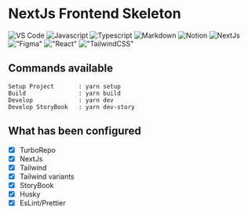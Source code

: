 # NextJs Frontend Skeleton

![VS Code](https://img.shields.io/badge/VSCode-0078D4?style=for-the-badge&logo=visual%20studio%20code&logoColor=white) ![Javascript](https://img.shields.io/badge/JavaScript-323330?style=for-the-badge&logo=javascript&logoColor=F7DF1E) ![Typescript](https://img.shields.io/badge/TypeScript-007ACC?style=for-the-badge&logo=typescript&logoColor=white) ![Markdown](https://img.shields.io/badge/Markdown-000000?style=for-the-badge&logo=markdown&logoColor=white) ![Notion](https://img.shields.io/badge/Notion-000000?style=for-the-badge&logo=notion&logoColor=white) ![NextJs](https://img.shields.io/badge/next.js-000000?style=for-the-badge&logo=nextdotjs&logoColor=white) !["Figma"](https://img.shields.io/badge/Figma-F24E1E?style=for-the-badge&logo=figma&logoColor=white) !["React"](https://img.shields.io/badge/React-20232A?style=for-the-badge&logo=react&logoColor=61DAFB) !["TailwindCSS"](https://img.shields.io/badge/Tailwind_CSS-38B2AC?style=for-the-badge&logo=tailwind-css&logoColor=whit)

## Commands available

```Text
Setup Project       : yarn setup
Build               : yarn build
Develop             : yarn dev
Develop StoryBook   : yarn dev-story
```

## What has been configured

-   [x] TurboRepo
-   [x] NextJs
-   [x] Tailwind
-   [x] Tailwind variants
-   [x] StoryBook
-   [x] Husky
-   [x] EsLint/Prettier
